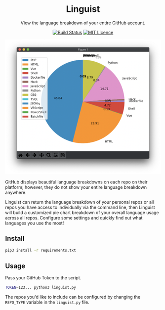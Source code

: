 <div align="center">

# Linguist

View the language breakdown of your entire GitHub account.

[![Build Status](https://travis-ci.org/Justintime50/linguist.svg?branch=master)](https://travis-ci.org/Justintime50/linguist)
[![MIT Licence](https://badges.frapsoft.com/os/mit/mit.svg?v=103)](https://opensource.org/licenses/mit-license.php)

<img src="assets/showcase.png">

</div>

GitHub displays beautiful language breakdowns on each repo on their platform; however, they do not show your entire language breakdown anywhere.

Linguist can return the language breakdown of your personal repos or all repos you have access to individually via the command line, then Linguist will build a customized pie chart breakdown of your overall language usage across all repos. Configure some settings and quickly find out what languages you use the most!

## Install

```bash
pip3 install -r requirements.txt
```

## Usage

Pass your GitHub Token to the script.

```bash
TOKEN=123... python3 linguist.py
```

The repos you'd like to include can be configured by changing the `REPO_TYPE` variable in the `linguist.py` file.
